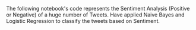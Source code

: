 The following notebook's code represents the Sentiment Analysis (Positive or Negative) of a huge number of Tweets.
Have applied Naive Bayes and Logistic Regression to classify the tweets based on Sentiment.
